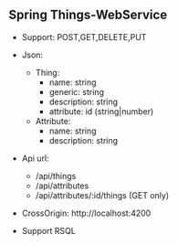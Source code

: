 ## Spring Things-WebService

- Support: POST,GET,DELETE,PUT

- Json:
  - Thing:
    - name: string
    - generic: string
    - description: string
    - attribute: id (string|number)
  - Attribute:
    - name: string
    - description: string
    
- Api url:
  - /api/things
  - /api/attributes
  - /api/attributes/:id/things (GET only)
  
- CrossOrigin: http://localhost:4200
- Support RSQL
